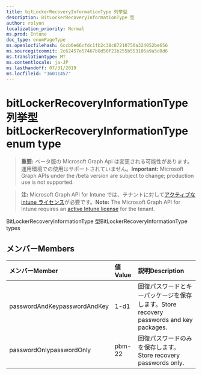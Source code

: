 ```yaml
---
title: bitLockerRecoveryInformationType 列挙型
description: BitLockerRecoveryInformationType 型
author: rolyon
localization_priority: Normal
ms.prod: Intune
doc_type: enumPageType
ms.openlocfilehash: 6ccb0e66cfdc1fb2c38c87210750a324052be656
ms.sourcegitcommit: 2c62457e57467b8d50f21b255b553106a9a5d8d6
ms.translationtype: MT
ms.contentlocale: ja-JP
ms.lasthandoff: 07/31/2019
ms.locfileid: "36011457"
---
```

# <a name="bitlockerrecoveryinformationtype-enum-type"></a><span data-ttu-id="d9889-103">bitLockerRecoveryInformationType 列挙型</span><span class="sxs-lookup"><span data-stu-id="d9889-103">bitLockerRecoveryInformationType enum type</span></span>

> <span data-ttu-id="d9889-104">**重要:** ベータ版の Microsoft Graph Api は変更される可能性があります。運用環境での使用はサポートされていません。</span><span class="sxs-lookup"><span data-stu-id="d9889-104">**Important:** Microsoft Graph APIs under the /beta version are subject to change; production use is not supported.</span></span>

> <span data-ttu-id="d9889-105">**注:** Microsoft Graph API for Intune では、テナントに対して[アクティブな intune ライセンス](https://go.microsoft.com/fwlink/?linkid=839381)が必要です。</span><span class="sxs-lookup"><span data-stu-id="d9889-105">**Note:** The Microsoft Graph API for Intune requires an [active Intune license](https://go.microsoft.com/fwlink/?linkid=839381) for the tenant.</span></span>

<span data-ttu-id="d9889-106">BitLockerRecoveryInformationType 型</span><span class="sxs-lookup"><span data-stu-id="d9889-106">BitLockerRecoveryInformationType types</span></span>

## <a name="members"></a><span data-ttu-id="d9889-107">メンバー</span><span class="sxs-lookup"><span data-stu-id="d9889-107">Members</span></span>
|<span data-ttu-id="d9889-108">メンバー</span><span class="sxs-lookup"><span data-stu-id="d9889-108">Member</span></span>|<span data-ttu-id="d9889-109">値</span><span class="sxs-lookup"><span data-stu-id="d9889-109">Value</span></span>|<span data-ttu-id="d9889-110">説明</span><span class="sxs-lookup"><span data-stu-id="d9889-110">Description</span></span>|
|:---|:---|:---|
|<span data-ttu-id="d9889-111">passwordAndKey</span><span class="sxs-lookup"><span data-stu-id="d9889-111">passwordAndKey</span></span>|<span data-ttu-id="d9889-112">1-d</span><span class="sxs-lookup"><span data-stu-id="d9889-112">1</span></span>|<span data-ttu-id="d9889-113">回復パスワードとキーパッケージを保存します。</span><span class="sxs-lookup"><span data-stu-id="d9889-113">Store recovery passwords and key packages.</span></span>|
|<span data-ttu-id="d9889-114">passwordOnly</span><span class="sxs-lookup"><span data-stu-id="d9889-114">passwordOnly</span></span>|<span data-ttu-id="d9889-115">pbm-2</span><span class="sxs-lookup"><span data-stu-id="d9889-115">2</span></span>|<span data-ttu-id="d9889-116">回復パスワードのみを保存します。</span><span class="sxs-lookup"><span data-stu-id="d9889-116">Store recovery passwords only.</span></span>|





